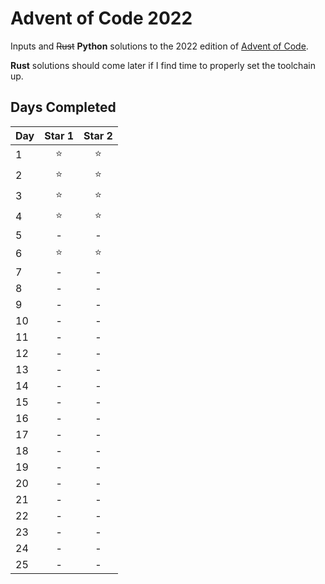 # Advent of Code 2022

Inputs and ~~Rust~~ **Python** solutions to the 2022 edition of [Advent of Code](https://adventofcode.com/2022).

**Rust** solutions should come later if I find time to properly set the toolchain up.

## Days Completed

Day | Star 1 | Star 2
----|:------:|:-----:
1   | ⭐     | ⭐ 
2 | ⭐ | ⭐
3 | ⭐ | ⭐
4 | ⭐ | ⭐
5 | - | -
6 | ⭐ | ⭐
7 | - | -
8 | - | -
9 | - | -
10 | - | -
11 | - | -
12 | - | -
13 | - | -
14 | - | -
15 | - | -
16 | - | -
17 | - | -
18 | - | -
19 | - | -
20 | - | -
21 | - | -
22 | - | -
23 | - | -
24 | - | -
25 | - | -
